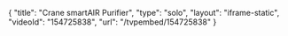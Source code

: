 {
    "title": "Crane smartAIR Purifier",
    "type": "solo",
    "layout": "iframe-static",
    "videoId": "154725838",
    "url": "\/tvpembed\/154725838"
}